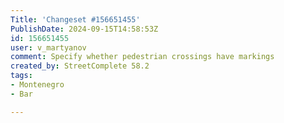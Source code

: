 ```yaml
---
Title: 'Changeset #156651455'
PublishDate: 2024-09-15T14:58:53Z
id: 156651455
user: v_martyanov
comment: Specify whether pedestrian crossings have markings
created_by: StreetComplete 58.2
tags:
- Montenegro
- Bar

---
```

